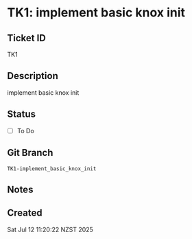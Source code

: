 # TK1: implement basic knox init

## Ticket ID
TK1

## Description
implement basic knox init

## Status
- [ ] To Do

## Git Branch
`TK1-implement_basic_knox_init`

## Notes

## Created
Sat Jul 12 11:20:22 NZST 2025
